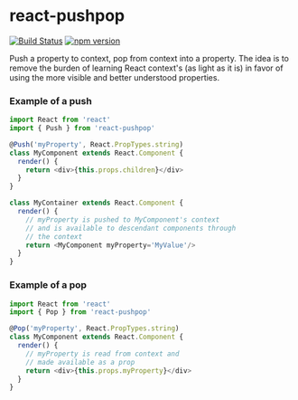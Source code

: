 # react-pushpop
[![Build Status](https://travis-ci.org/mg/react-pushpop.svg)](https://travis-ci.org/mg/react-pushpop)
[![npm version](https://badge.fury.io/js/react-pushpop.svg)](https://badge.fury.io/js/react-pushpop)

Push a property to context, pop from context into a property. The idea is to remove the burden of learning React context's (as light as it is) in favor of using the more visible and better understood properties.

### Example of a push
````javascript
import React from 'react'
import { Push } from 'react-pushpop'

@Push('myProperty', React.PropTypes.string)
class MyComponent extends React.Component {
  render() {
    return <div>{this.props.children}</div>
  }
}

class MyContainer extends React.Component {
  render() {
    // myProperty is pushed to MyComponent's context
    // and is available to descendant components through
    // the context
    return <MyComponent myProperty='MyValue'/>
  }
}
````

### Example of a pop
````javascript
import React from 'react'
import { Pop } from 'react-pushpop'

@Pop('myProperty', React.PropTypes.string)
class MyComponent extends React.Component {
  render() {
    // myProperty is read from context and
    // made available as a prop
    return <div>{this.props.myProperty}</div>
  }
}
````
